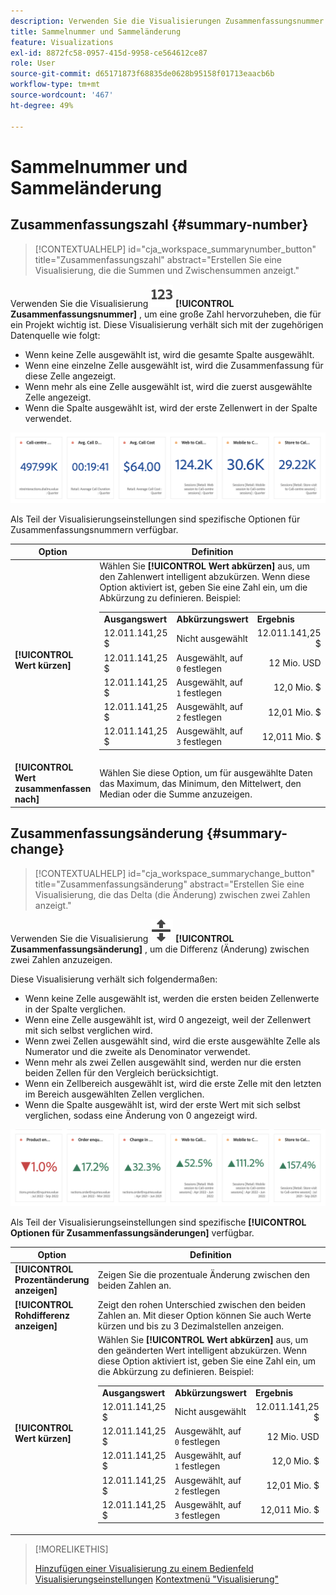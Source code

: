 ```yaml
---
description: Verwenden Sie die Visualisierungen Zusammenfassungsnummer und Zusammenfassungsänderung , um wichtige Datenpunkte in einem Projekt anzuzeigen.
title: Sammelnummer und Sammeländerung
feature: Visualizations
exl-id: 8872fc58-0957-415d-9958-ce564612ce87
role: User
source-git-commit: d65171873f68835de0628b95158f01713eaacb6b
workflow-type: tm+mt
source-wordcount: '467'
ht-degree: 49%

---
```


# Sammelnummer und Sammeländerung

## Zusammenfassungszahl {#summary-number}

<!-- markdownlint-disable MD034 -->

>[!CONTEXTUALHELP]
>id="cja_workspace_summarynumber_button"
>title="Zusammenfassungszahl"
>abstract="Erstellen Sie eine Visualisierung, die die Summen und Zwischensummen anzeigt."

<!-- markdownlint-enable MD034 -->

Verwenden Sie die Visualisierung ![Zusammenfassen ](/help/assets/icons/123.svg) **[!UICONTROL Zusammenfassungsnummer]** , um eine große Zahl hervorzuheben, die für ein Projekt wichtig ist. Diese Visualisierung verhält sich mit der zugehörigen Datenquelle wie folgt:

* Wenn keine Zelle ausgewählt ist, wird die gesamte Spalte ausgewählt.
* Wenn eine einzelne Zelle ausgewählt ist, wird die Zusammenfassung für diese Zelle angezeigt.
* Wenn mehr als eine Zelle ausgewählt ist, wird die zuerst ausgewählte Zelle angezeigt.
* Wenn die Spalte ausgewählt ist, wird der erste Zellenwert in der Spalte verwendet.

![Visualisierung der Zusammenfassungsnummer](asses/../assets/summary-number.png)

Als Teil der Visualisierungseinstellungen sind spezifische Optionen für Zusammenfassungsnummern verfügbar.

| Option | Definition |
|--- |--- |
| **[!UICONTROL Wert kürzen]** | Wählen Sie **[!UICONTROL Wert abkürzen]** aus, um den Zahlenwert intelligent abzukürzen. Wenn diese Option aktiviert ist, geben Sie eine Zahl ein, um die Abkürzung zu definieren. Beispiel:<br/><table><tr><td>**Ausgangswert**</td><td>**Abkürzungswert**</td><td>**Ergebnis**</td></tr><tr><td>12.011.141,25 $</td><td>Nicht ausgewählt</td><td  align="right">12.011.141,25 $</td></tr><tr><td>12.011.141,25 $</td><td>Ausgewählt, auf `0` festlegen</td><td align="right">12 Mio. USD</td></tr><tr><td>12.011.141,25 $</td><td> Ausgewählt, auf `1` festlegen</td><td  align="right">12,0 Mio. $</td></tr><tr><td>12.011.141,25 $</td><td>Ausgewählt, auf `2` festlegen</td><td align="right">12,01 Mio. $</td></tr><tr><td>12.011.141,25 $</td><td>Ausgewählt, auf `3` festlegen</td><td align="right">12,011 Mio. $</td></tr></table> |
| **[!UICONTROL Wert zusammenfassen nach]** | Wählen Sie diese Option, um für ausgewählte Daten das Maximum, das Minimum, den Mittelwert, den Median oder die Summe anzuzeigen. |

## Zusammenfassungsänderung {#summary-change}

<!-- markdownlint-disable MD034 -->

>[!CONTEXTUALHELP]
>id="cja_workspace_summarychange_button"
>title="Zusammenfassungsänderung"
>abstract="Erstellen Sie eine Visualisierung, die das Delta (die Änderung) zwischen zwei Zahlen anzeigt."

<!-- markdownlint-enable MD034 -->


Verwenden Sie die Visualisierung ![MoveUpDown](/help/assets/icons/MoveUpDown.svg) **[!UICONTROL Zusammenfassungsänderung]** , um die Differenz (Änderung) zwischen zwei Zahlen anzuzeigen. <!-- This is applicable for AA, not CJA: The green and red color of the Summary Change can be controlled through [custom event polarity](https://experienceleague.adobe.com/docs/analytics/admin/admin-tools/success-events/success-event.html) or a calculated metric's [Show Upward Trend As](https://experienceleague.adobe.com/docs/analytics/components/calculated-metrics/calcmetric-workflow/cm-build-metrics.html) option.-->

<!--
The green and red color of the Summary Change can be controlled through [custom event polarity](https://experienceleague.adobe.com/docs/analytics/admin/admin/c-manage-report-suites/c-edit-report-suites/conversion-var-admin/c-success-events/success-event.md) or a calculated metric's [Show Upward Trend As](https://experienceleague.adobe.com/docs/analytics/components/calculated-metrics/calcmetric-workflow/cm-build-metrics.html) option.
-->

Diese Visualisierung verhält sich folgendermaßen:

* Wenn keine Zelle ausgewählt ist, werden die ersten beiden Zellenwerte in der Spalte verglichen.
* Wenn eine Zelle ausgewählt ist, wird 0 angezeigt, weil der Zellenwert mit sich selbst verglichen wird.
* Wenn zwei Zellen ausgewählt sind, wird die erste ausgewählte Zelle als Numerator und die zweite als Denominator verwendet.
* Wenn mehr als zwei Zellen ausgewählt sind, werden nur die ersten beiden Zellen für den Vergleich berücksichtigt.
* Wenn ein Zellbereich ausgewählt ist, wird die erste Zelle mit den letzten im Bereich ausgewählten Zellen verglichen.
* Wenn die Spalte ausgewählt ist, wird der erste Wert mit sich selbst verglichen, sodass eine Änderung von 0 angezeigt wird.


![Visualisierung der Zusammenfassungsänderung, die die Differenz zwischen zwei Zahlen anzeigt. s](assets/summary-change.png)


Als Teil der Visualisierungseinstellungen sind spezifische **[!UICONTROL Optionen für Zusammenfassungsänderungen]** verfügbar.

| Option | Definition |
|--- |--- |
| **[!UICONTROL Prozentänderung anzeigen]** | Zeigen Sie die prozentuale Änderung zwischen den beiden Zahlen an. |
| **[!UICONTROL Rohdifferenz anzeigen]** | Zeigt den rohen Unterschied zwischen den beiden Zahlen an. Mit dieser Option können Sie auch Werte kürzen und bis zu 3 Dezimalstellen anzeigen. |
| **[!UICONTROL Wert kürzen]** | Wählen Sie **[!UICONTROL Wert abkürzen]** aus, um den geänderten Wert intelligent abzukürzen. Wenn diese Option aktiviert ist, geben Sie eine Zahl ein, um die Abkürzung zu definieren. Beispiel:<br/><table><tr><td>**Ausgangswert**</td><td>**Abkürzungswert**</td><td>**Ergebnis**</td></tr><tr><td>12.011.141,25 $</td><td>Nicht ausgewählt</td><td  align="right">12.011.141,25 $</td></tr><tr><td>12.011.141,25 $</td><td>Ausgewählt, auf `0` festlegen</td><td align="right">12 Mio. USD</td></tr><tr><td>12.011.141,25 $</td><td> Ausgewählt, auf `1` festlegen</td><td  align="right">12,0 Mio. $</td></tr><tr><td>12.011.141,25 $</td><td>Ausgewählt, auf `2` festlegen</td><td align="right">12,01 Mio. $</td></tr><tr><td>12.011.141,25 $</td><td>Ausgewählt, auf `3` festlegen</td><td align="right">12,011 Mio. $</td></tr></table> |

>[!MORELIKETHIS]
>
>[Hinzufügen einer Visualisierung zu einem Bedienfeld](/help/analysis-workspace/visualizations/freeform-analysis-visualizations.md#add-visualizations-to-a-panel)
>[Visualisierungseinstellungen](/help/analysis-workspace/visualizations/freeform-analysis-visualizations.md#settings)
>[Kontextmenü &quot;Visualisierung&quot;](/help/analysis-workspace/visualizations/freeform-analysis-visualizations.md#context-menu)
>
